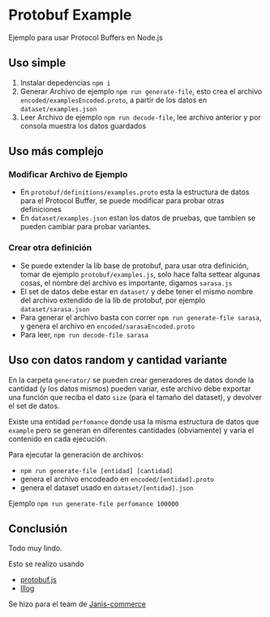 # Protobuf Example

Ejemplo para usar Protocol Buffers en Node.js

## Uso simple

1. Instalar depedencias `npm i`
2. Generar Archivo de ejemplo `npm run generate-file`, esto crea el archivo `encoded/examplesEncoded.proto`, a partir de los datos en `dataset/examples.json`
3. Leer Archivo de ejemplo `npm run decode-file`, lee archivo anterior y por consola muestra los datos guardados

## Uso más complejo

### Modificar Archivo de Ejemplo

* En `protobuf/definitions/examples.proto` esta la estructura de datos para el Protocol Buffer, se puede modificar para probar otras definiciones
* En `dataset/examples.json` estan los datos de pruebas, que tambíen se pueden cambiar para probar variantes.

### Crear otra definición

* Se puede extender la lib base de protobuf, para usar otra definición, tomar de ejemplo `protobuf/examples.js`, solo hace falta settear algunas cosas, el nombre del archivo es importante, digamos `sarasa.js`
* El set de datos debe estar en `dataset/` y debe tener el mismo nombre del archivo extendido de la lib de protobuf, por ejemplo `dataset/sarasa.json`
* Para generar el archivo basta con correr `npm run generate-file sarasa`, y genera el archivo en `encoded/sarasaEncoded.proto`
* Para leer, `npm run decode-file sarasa`

## Uso con datos random y cantidad variante

En la carpeta `generator/` se pueden crear generadores de datos donde la cantidad (y los datos mismos) pueden variar, este archivo debe exportar una función que reciba el dato `size` (para el tamaño del dataset), y devolver el set de datos.

Existe una entidad `perfomance` donde usa la misma estructura de datos que `example` pero se generan en diferentes cantidades (obviamente) y varia el contenido en cada ejecución.

Para ejecutar la generación de archivos:

* `npm run generate-file [entidad] [cantidad]`
* genera el archivo encodeado en `encoded/[entidad].proto`
* genera el dataset usado en `dataset/[entidad].json`

Ejemplo `npm run generate-file perfomance 100000`

## Conclusión

Todo muy lindo.

Esto se realizo usando

* [protobuf.js](https://www.npmjs.com/package/protobufjs)
* [lllog](https://www.npmjs.com/package/lllog)

Se hizo para el team de [Janis-commerce](https://github.com/janis-commerce)

